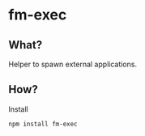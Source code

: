fm-exec
=======

What?
-----
Helper to spawn external applications.

How?
----

Install

	npm install fm-exec

